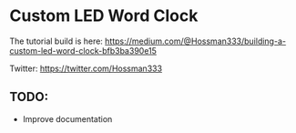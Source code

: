 # Custom LED Word Clock

The tutorial build is here: https://medium.com/@Hossman333/building-a-custom-led-word-clock-bfb3ba390e15

Twitter: https://twitter.com/Hossman333

## TODO:
- Improve documentation